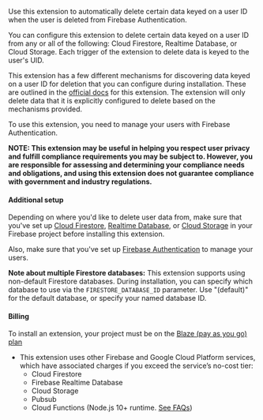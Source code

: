 Use this extension to automatically delete certain data keyed on a user ID when the user is deleted from Firebase Authentication.

You can configure this extension to delete certain data keyed on a user ID from any or all of the following: Cloud Firestore, Realtime Database, or Cloud Storage. Each trigger of the extension to delete data is keyed to the user's UID.

This extension has a few different mechanisms for discovering data keyed on a user ID for deletion that you can configure during installation. These are outlined in the [official docs](https://firebase.google.com/docs/extensions/official/delete-user-data) for this extension. The extension will only delete data that it is explicitly configured to delete based on the mechanisms provided.

To use this extension, you need to manage your users with Firebase Authentication.

**NOTE: This extension may be useful in helping you respect user privacy and fulfill compliance requirements you may be subject to. However, you are responsible for assessing and determining your compliance needs and obligations, and using this extension does not guarantee compliance with government and industry regulations.**

#### Additional setup

Depending on where you'd like to delete user data from, make sure that you've set up [Cloud Firestore](https://firebase.google.com/docs/firestore), [Realtime Database](https://firebase.google.com/docs/database), or [Cloud Storage](https://firebase.google.com/docs/storage) in your Firebase project before installing this extension.

Also, make sure that you've set up [Firebase Authentication](https://firebase.google.com/docs/auth) to manage your users.

**Note about multiple Firestore databases:** This extension supports using non-default Firestore databases. During installation, you can specify which database to use via the `FIRESTORE_DATABASE_ID` parameter. Use "(default)" for the default database, or specify your named database ID.

#### Billing
To install an extension, your project must be on the [Blaze (pay as you go) plan](https://firebase.google.com/pricing)
 
- This extension uses other Firebase and Google Cloud Platform services, which have associated charges if you exceed the service’s no-cost tier:
  - Cloud Firestore
  - Firebase Realtime Database
  - Cloud Storage
  - Pubsub
  - Cloud Functions (Node.js 10+ runtime. [See FAQs](https://firebase.google.com/support/faq#extensions-pricing))

